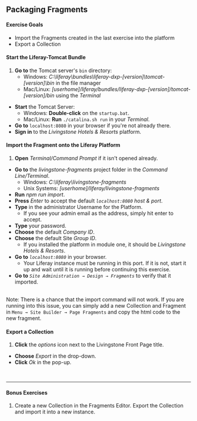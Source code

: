 <a href="#" id="2"></a>

## Packaging Fragments

<div class="ahead">

#### Exercise Goals

* Import the Fragments created in the last exercise into the platform
* Export a Collection

</div>

#### Start the Liferay-Tomcat Bundle
1. **Go to** the Tomcat server's `bin` directory:
	* Windows: _C:\liferay\bundles\liferay-dxp-[version]\tomcat-[version]\bin_ in the file manager
	* Mac/Linux: _[userhome]/liferay/bundles/liferay-dxp-[version]/tomcat-[version]/bin_ using the _Terminal_
* **Start** the Tomcat Server:
	* Windows: **Double-click** on the `startup.bat`.  
	* Mac/Linux: **Run** `./catalina.sh run` in your _Terminal_.
* **Go to** `localhost:8080` in your browser if you're not already there.
* **Sign in** to the _Livingstone Hotels & Resorts_ platform. 

<div class="page"></div>

#### Import the Fragment onto the Liferay Platform
1. **Open** _Terminal/Command Prompt_ if it isn't opened already.
* **Go to** the _livingstone-fragments_ project folder in the _Command Line/Terminal_.
	* Windows: _C:\liferay\livingstone-fragments_
	* Unix Systems: _[userhome]/liferay/livingstone-fragments_
* **Run** _npm run import_.
* **Press** _Enter_ to accept the default _`localhost:8080`_ _host & port_.
* **Type** in the administrator Username for the Platform.
  * If you see your admin email as the address, simply hit enter to accept.
* **Type** your password.
* **Choose** the default _Company ID_.
* **Choose** the default Site _Group ID_.
  * If you installed the platform in module one, it should be _Livingstone Hotels & Resorts_.
* **Go to** _`localhost:8080`_ in your browser.
	* Your Liferay instance must be running in this port. If it is not, start it up and wait until it is running before continuing this exercise.
* **Go to** _`Site Administration → Design → Fragments`_ to verify that it imported.

<br />

<div class="note">
  Note: There is a chance that the import command will not work. If you are running into this issue, you can simply add a new Collection and Fragment in <code>Menu → Site Builder → Page Fragments</code> and copy the html code to the new fragment.
</div>

#### Export a Collection
1. **Click** the _options_ icon next to the Livingstone Front Page title.
* **Choose** _Export_ in the drop-down.
* **Click** _Ok_ in the pop-up.

<br />   

---

#### Bonus Exercises
1. Create a new Collection in the Fragments Editor. Export the Collection and import it into a new instance.
